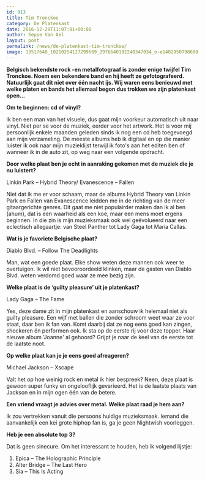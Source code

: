 ```yaml
---
id: 913
title: Tim Tronckoe
category: De Platenkast
date: 2016-12-29T11:07:01+00:00
author: Seppe Van Ael
layout: post
permalink: /news/de-platenkast-tim-tronckoe/
image: 13517648_10210254127299669_2976640192240347034_o-e1482950798600.jpg
---
```

**Belgisch bekendste rock -en metalfotograaf is zonder enige twijfel Tim Tronckoe. Noem een bekendere band en hij heeft ze gefotografeerd. Natuurlijk gaat dit niet over één nacht ijs. Wij waren eens benieuwd met welke platen en bands het allemaal begon dus trokken we zijn platenkast open&#8230;**

**Om te beginnen: cd of vinyl?**

Ik ben een man van het visuele, dus gaat mijn voorkeur automatisch uit naar vinyl. Niet per se voor de muziek, eerder voor het artwork. Het is voor mij persoonlijk enkele maanden geleden sinds ik nog een cd heb toegevoegd aan mijn verzameling. De meeste albums heb ik digitaal en op die manier luister ik ook naar mijn muzieklijst terwijl ik foto's aan het editen ben of wanneer ik in de auto zit, op weg naar een volgende opdracht.

**Door welke plaat ben je echt in aanraking gekomen met de muziek die je nu luistert?**

Linkin Park – Hybrid Theory/ Evanescence – Fallen

Niet dat ik me er voor schaam, maar de albums Hybrid Theory van Linkin Park en Fallen van Evanescence leidden me in de richting van de meer gitaargerichte genres. Dit gaat me niet populairder maken dan ik al ben (ahum), dat is een waarheid als een koe, maar een mens moet ergens beginnen. In die zin is mijn muzieksmaak ook wel geëvolueerd naar een eclectisch allegaartje: van Steel Panther tot Lady Gaga tot Maria Callas.

**Wat is je favoriete Belgische plaat?**

Diablo Blvd. – Follow The Deadlights

Man, wat een goede plaat. Elke show weten deze mannen ook weer te overtuigen. Ik wil niet bevooroordeeld klinken, maar de gasten van Diablo Blvd. weten verdomd goed waar ze mee bezig zijn.

**Welke plaat is de ‘guilty pleasure’ uit je platenkast?** 

Lady Gaga – The Fame

Yes, deze dame zit in mijn platenkast en aanschouw ik helemaal niet als guilty pleasure. Een wijf met ballen die zonder schroom weet waar ze voor staat, daar ben ik fan van. Komt daarbij dat ze nog eens goed kan zingen, shockeren én performen ook. Ik sta op de eerste rij voor deze topper. Haar nieuwe album 'Joanne' al gehoord? Grijpt je naar de keel van de eerste tot de laatste noot.

**Op welke plaat kan je je eens goed afreageren?** 

Michael Jackson – Xscape

Valt het op hoe weinig rock en metal ik hier bespreek? Neen, deze plaat is gewoon super funky en ongelooflijk gevarieerd. Het is de laatste plaats van Jackson en in mijn ogen één van de betere.

**Een vriend vraagt je advies over metal. Welke plaat raad je hem aan?**

Ik zou vertrekken vanuit die persoons huidige muzieksmaak. Iemand die aanvankelijk een kei grote hiphop fan is, ga je geen Nightwish voorleggen.

**Heb je een absolute top 3?** 

Dat is geen sinecure. Om het interessant te houden, heb ik volgend lijstje:

  1. Epica – The Holographic Principle
  2. Alter Bridge – The Last Hero
  3. Sia – This Is Acting
